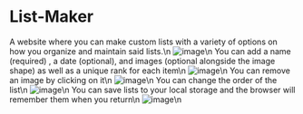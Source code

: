 # List-Maker
A website where you can make custom lists with a variety of options on how you organize and maintain said lists.\n 
![image](https://i.imgur.com/jPuwwFE.png)\n
You can add a name (required) , a date (optional), and images (optional alongside the image shape) as well as a unique rank for each item\n
![image](https://i.imgur.com/eqHjbIe.png)\n
You can remove an image by clicking on it\n
![image](https://i.imgur.com/01GnpKx.png)\n
You can change the order of the list\n
![image](https://i.imgur.com/Dxu6uQi.png)\n
You can save lists to your local storage and the browser will remember them when you return\n
![image](https://i.imgur.com/mVjDOXz.png)\n

